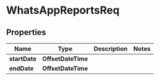 

# WhatsAppReportsReq


## Properties

| Name | Type | Description | Notes |
|------------ | ------------- | ------------- | -------------|
|**startDate** | **OffsetDateTime** |  |  |
|**endDate** | **OffsetDateTime** |  |  |



